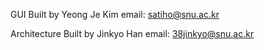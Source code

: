 GUI Built by Yeong Je Kim
email: satiho@snu.ac.kr

Architecture Built by Jinkyo Han
email: 38jinkyo@snu.ac.kr
